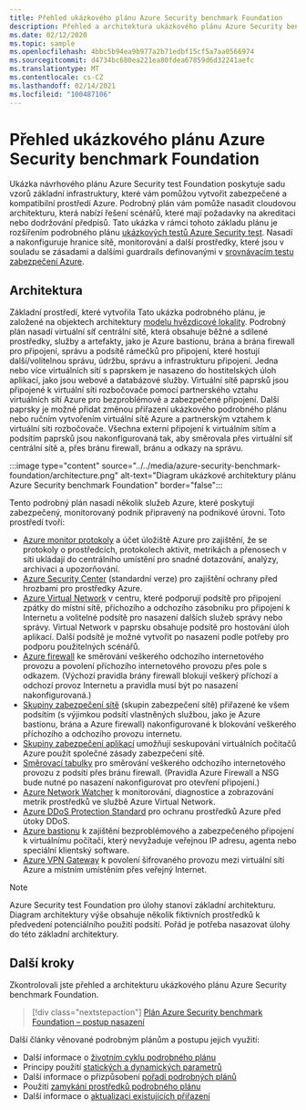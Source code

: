 ```yaml
---
title: Přehled ukázkového plánu Azure Security benchmark Foundation
description: Přehled a architektura ukázkového plánu Azure Security benchmark Foundation
ms.date: 02/12/2020
ms.topic: sample
ms.openlocfilehash: 4bbc5b94ea9b977a2b71edbf15cf5a7aa0566974
ms.sourcegitcommit: d4734bc680ea221ea80fdea67859d6d32241aefc
ms.translationtype: MT
ms.contentlocale: cs-CZ
ms.lasthandoff: 02/14/2021
ms.locfileid: "100487106"
---
```

# <a name="overview-of-the-azure-security-benchmark-foundation-blueprint-sample"></a>Přehled ukázkového plánu Azure Security benchmark Foundation

Ukázka návrhového plánu Azure Security test Foundation poskytuje sadu vzorů základní infrastruktury, které vám pomůžou vytvořit zabezpečené a kompatibilní prostředí Azure. Podrobný plán vám pomůže nasadit cloudovou architekturu, která nabízí řešení scénářů, které mají požadavky na akreditaci nebo dodržování předpisů. Tato ukázka v rámci tohoto základu plánu je rozšířením podrobného plánu [ukázkových testů Azure Security test](../azure-security-benchmark/index.md). Nasadí a nakonfiguruje hranice sítě, monitorování a další prostředky, které jsou v souladu se zásadami a dalšími guardrails definovanými v [srovnávacím testu zabezpečení Azure](../../../../security/benchmarks/index.yml).

## <a name="architecture"></a>Architektura

Základní prostředí, které vytvořila Tato ukázka podrobného plánu, je založené na objektech architektury [modelu hvězdicové lokality](/azure/architecture/reference-architectures/hybrid-networking/hub-spoke).
Podrobný plán nasadí virtuální síť centrální sítě, která obsahuje běžné a sdílené prostředky, služby a artefakty, jako je Azure bastionu, brána a brána firewall pro připojení, správu a podsítě rámečků pro připojení, které hostují další/volitelnou správu, údržbu, správu a infrastrukturu připojení. Jedna nebo více virtuálních sítí s paprskem je nasazeno do hostitelských úloh aplikací, jako jsou webové a databázové služby. Virtuální sítě paprsků jsou připojené k virtuální síti rozbočovače pomocí partnerského vztahu virtuálních sítí Azure pro bezproblémové a zabezpečené připojení. Další paprsky je možné přidat změnou přiřazení ukázkového podrobného plánu nebo ručním vytvořením virtuální sítě Azure a partnerským vztahem k virtuální síti rozbočovače. Všechna externí připojení k virtuálním sítím a podsítím paprsků jsou nakonfigurovaná tak, aby směrovala přes virtuální síť centrální sítě a, přes bránu firewall, bránu a odkazy na správu.

:::image type="content" source="../../media/azure-security-benchmark-foundation/architecture.png" alt-text="Diagram ukázkové architektury plánu Azure Security benchmark Foundation" border="false":::

Tento podrobný plán nasadí několik služeb Azure, které poskytují zabezpečený, monitorovaný podnik připravený na podnikové úrovni. Toto prostředí tvoří:

- [Azure monitor protokoly](../../../../azure-monitor/platform/data-platform-logs.md) a účet úložiště Azure pro zajištění, že se protokoly o prostředcích, protokolech aktivit, metrikách a přenosech v síti ukládají do centrálního umístění pro snadné dotazování, analýzy, archivaci a upozorňování.
- [Azure Security Center](../../../../security-center/security-center-introduction.md) (standardní verze) pro zajištění ochrany před hrozbami pro prostředky Azure.
- [Azure Virtual Network](../../../../virtual-network/virtual-networks-overview.md) v centru, které podporují podsítě pro připojení zpátky do místní sítě, příchozího a odchozího zásobníku pro připojení k Internetu a volitelné podsítě pro nasazení dalších služeb správy nebo správy. Virtual Network v paprsku obsahuje podsítě pro hostování úloh aplikací. Další podsítě je možné vytvořit po nasazení podle potřeby pro podporu použitelných scénářů.
- [Azure firewall](../../../../firewall/overview.md) ke směrování veškerého odchozího internetového provozu a povolení příchozího internetového provozu přes pole s odkazem. (Výchozí pravidla brány firewall blokují veškerý příchozí a odchozí provoz Internetu a pravidla musí být po nasazení nakonfigurovaná.)
- [Skupiny zabezpečení sítě](../../../../virtual-network/network-security-group-how-it-works.md) (skupin zabezpečení sítě) přiřazené ke všem podsítím (s výjimkou podsítí vlastněných službou, jako je Azure bastionu, brána a Azure firewall) nakonfigurované k blokování veškerého příchozího a odchozího provozu internetu.
- [Skupiny zabezpečení aplikací](../../../../virtual-network/application-security-groups.md) umožňují seskupování virtuálních počítačů Azure použít společné zásady zabezpečení sítě.
- [Směrovací tabulky](../../../../virtual-network/manage-route-table.md) pro směrování veškerého odchozího internetového provozu z podsítí přes bránu firewall. (Pravidla Azure Firewall a NSG bude nutné po nasazení nakonfigurovat pro otevření připojení.)
- [Azure Network Watcher](../../../../network-watcher/network-watcher-monitoring-overview.md) k monitorování, diagnostice a zobrazování metrik prostředků ve službě Azure Virtual Network.
- [Azure DDoS Protection Standard](../../../../ddos-protection/ddos-protection-overview.md) pro ochranu prostředků Azure před útoky DDoS.
- [Azure bastionu](../../../../bastion/bastion-overview.md) k zajištění bezproblémového a zabezpečeného připojení k virtuálnímu počítači, který nevyžaduje veřejnou IP adresu, agenta nebo speciální klientský software.
- [Azure VPN Gateway](../../../../vpn-gateway/vpn-gateway-about-vpngateways.md) k povolení šifrovaného provozu mezi virtuální sítí Azure a místním umístěním přes veřejný Internet.

> [!NOTE] 
> Azure Security test Foundation pro úlohy stanoví základní architekturu. Diagram architektury výše obsahuje několik fiktivních prostředků k předvedení potenciálního použití podsítí. Pořád je potřeba nasazovat úlohy do této základní architektury.

## <a name="next-steps"></a>Další kroky

Zkontrolovali jste přehled a architekturu ukázkového plánu Azure Security benchmark Foundation.

> [!div class="nextstepaction"]
> [Plán Azure Security benchmark Foundation – postup nasazení](./deploy.md)

Další články věnované podrobným plánům a postupu jejich využití:

- Další informace o [životním cyklu podrobného plánu](../../concepts/lifecycle.md)
- Principy použití [statických a dynamických parametrů](../../concepts/parameters.md)
- Další informace o přizpůsobení [pořadí podrobných plánů](../../concepts/sequencing-order.md)
- Použití [zamykání prostředků podrobného plánu](../../concepts/resource-locking.md)
- Další informace o [aktualizaci existujících přiřazení](../../how-to/update-existing-assignments.md)

